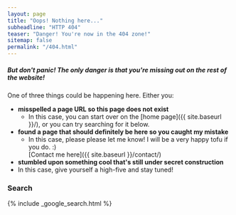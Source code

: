 ```yaml
---
layout: page
title: "Oops! Nothing here..."
subheadline: "HTTP 404"
teaser: "Danger! You're now in the 404 zone!"
sitemap: false
permalink: "/404.html"
---
```


##### But don't panic! The only danger is that you're missing out on the rest of the website!

One of three things could be happening here. Either you:

 * **misspelled a page URL so this page does not exist**
   * In this case, you can start over on the [home page]({{ site.baseurl }}/), or you can try searching for it below.
 * **found a page that should definitely be here so you caught my mistake**
   * In this case, please please let me know! I will be a very happy tofu if you do. :)  
     [Contact me here]({{ site.baseurl }}/contact/)
 * **stumbled upon something cool that's still under secret construction**
  * In this case, give yourself a high-five and stay tuned!

### Search

{% include _google_search.html %}
